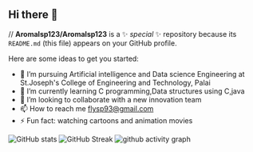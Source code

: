 ## Hi there 👋


// **Aromalsp123/Aromalsp123** is a ✨ _special_ ✨ repository because its `README.md` (this file) appears on your GitHub profile.

Here are some ideas to get you started:

- 🔭 I’m pursuing Artificial intelligence and Data science Engineering at St.Joseph's College of Engineering and Technology, Palai
- 🌱 I’m currently learning C programming,Data structures using C,java
- 👯 I’m looking to collaborate with a new innovation team
- 📫 How to reach me flysp93@gmail.com
- ⚡ Fun fact: watching cartoons and animation movies

![GitHub stats](https://github-readme-stats.vercel.app/api?username=Aromalsp123&theme=ambient_gradient&show_icons=true)
![GitHub Streak](https://streak-stats.demolab.com?user=Aromalsp123&theme=whatsapp-light&hide_border=true)
![github activity graph](https://github-readme-activity-graph.vercel.app/graph?username=Aromalsp123&theme=github-compact)

